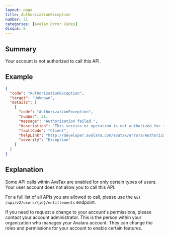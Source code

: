 ```yaml
---
layout: page
title: AuthorizationException
number: 31
categories: [AvaTax Error Codes]
disqus: 0
---
```


## Summary

Your account is not authorized to call this API.

## Example

```json
{
  "code": "AuthorizationException",
  "target": "Unknown",
  "details": [
    {
      "code": "AuthorizationException",
      "number": 31,
      "message": "Authorization failed.",
      "description": "This service or operation is not authorized for this account or user.  -0-",
      "faultCode": "Client",
      "helpLink": "http://developer.avalara.com/avatax/errors/AuthorizationException",
      "severity": "Exception"
    }
  ]
}
```

## Explanation

Some API calls within AvaTax are enabled for only certain types of users.  Your user account does not allow you to call this API.

For a full list of all APIs you are allowed to call, please use the `GET /api/v2/users/{id}/entitlements` endpoint.

If you need to request a change to your account's permissions, please contact your account administrator.  This is the person within your organization who manages your Avalara account.  They can change the roles and permissions for your account to enable certain features.
